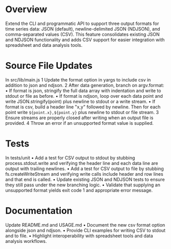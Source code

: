 # Overview

Extend the CLI and programmatic API to support three output formats for time series data: JSON (default), newline-delimited JSON (NDJSON), and comma-separated values (CSV). This feature consolidates existing JSON and NDJSON functionality and adds CSV support for easier integration with spreadsheet and data analysis tools.

# Source File Updates

In src/lib/main.js
1 Update the format option in yargs to include csv in addition to json and ndjson.
2 After data generation, branch on argv.format:
   • If format is json, stringify the full data array with indentation and write to stdout or file as before.
   • If format is ndjson, loop over each data point and write JSON.stringify(point) plus newline to stdout or a write stream.
   • If format is csv, build a header line "x,y" followed by newline. Then for each point write `${point.x},${point.y}` plus newline to stdout or file stream.
3 Ensure streams are properly closed after writing when an output file is provided.
4 Throw an error if an unsupported format value is supplied.

# Tests

In tests/unit
• Add a test for CSV output to stdout by stubbing process.stdout.write and verifying the header line and each data line are output with trailing newlines.
• Add a test for CSV output to file by stubbing fs.createWriteStream and verifying write calls include header and row lines and that end is called.
• Update existing JSON and NDJSON tests to ensure they still pass under the new branching logic.
• Validate that supplying an unsupported format yields exit code 1 and appropriate error message.

# Documentation

Update README.md and USAGE.md
• Document the new csv format option alongside json and ndjson.
• Provide CLI examples for writing CSV to stdout and to file.
• Highlight interoperability with spreadsheet tools and data analysis workflows.